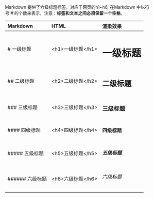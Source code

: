 Markdown 提供了六级标题标签，对应于网页的h1~h6, 在Markdown 中以符号‘#’的个数来表示，注意：**标签和文本之间必须保留一个空格**。   

|Markdown|HTML|渲染效果|
|:--|:--|:--|
|\# 一级标题|\<h1>一级标题\</h1>| <h1>一级标题</h1>|
|\## 二级标题|\<h2>二级标题\</h2>| <h2>二级标题</h2>|
|\### 三级标题|\<h3>三级标题\</h3>| <h3>三级标题</h3>|
|\#### 四级标题|\<h4>四级标题\</h4>| <h4>四级标题</h4>|
|\##### 五级标题|\<h5>五级标题\</h5>| <h5>五级标题</h5>|
|\###### 六级标题|\<h6>六级标题\</h6>| <h6>六级标题</h6>|